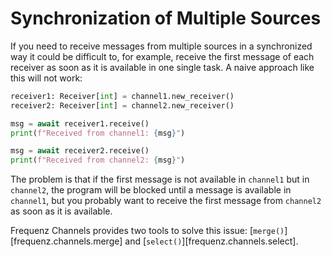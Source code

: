 # Synchronization of Multiple Sources

If you need to receive messages from multiple sources in a synchronized way it
could be difficult to, for example, receive the first message of each receiver
as soon as it is available in one single task. A naive approach like this will
not work:

```python
receiver1: Receiver[int] = channel1.new_receiver()
receiver2: Receiver[int] = channel2.new_receiver()

msg = await receiver1.receive()
print(f"Received from channel1: {msg}")

msg = await receiver2.receive()
print(f"Received from channel2: {msg}")
```

The problem is that if the first message is not available in `channel1` but in
`channel2`, the program will be blocked until a message is available in
`channel1`, but you probably want to receive the first message from `channel2`
as soon as it is available.

Frequenz Channels provides two tools to solve this issue:
[`merge()`][frequenz.channels.merge] and
[`select()`][frequenz.channels.select].
